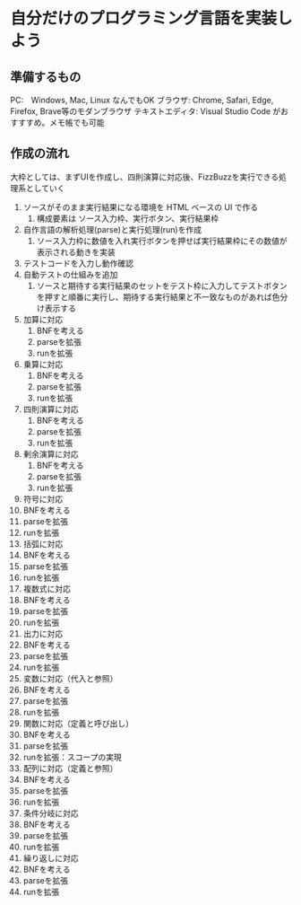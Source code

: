 # 自分だけのプログラミング言語を実装しよう

## 準備するもの

PC:　Windows, Mac, Linux なんでもOK
ブラウザ: Chrome, Safari, Edge, Firefox, Brave等のモダンブラウザ
テキストエディタ: Visual Studio Code がおすすすめ。メモ帳でも可能

## 作成の流れ

大枠としては、まずUIを作成し、四則演算に対応後、FizzBuzzを実行できる処理系としていく

1. ソースがそのまま実行結果になる環境を HTML ベースの UI で作る
   1. 構成要素は ソース入力枠、実行ボタン、実行結果枠
2. 自作言語の解析処理(parse)と実行処理(run)を作成
   1. ソース入力枠に数値を入れ実行ボタンを押せば実行結果枠にその数値が表示される動きを実装
3. テストコードを入力し動作確認
4. 自動テストの仕組みを追加
   1. ソースと期待する実行結果のセットをテスト枠に入力してテストボタンを押すと順番に実行し、期待する実行結果と不一致なものがあれば色分け表示する
5. 加算に対応
   1. BNFを考える
   2. parseを拡張
   3. runを拡張
6. 乗算に対応
   1. BNFを考える
   2. parseを拡張
   3. runを拡張
7. 四則演算に対応
   1. BNFを考える
   2. parseを拡張
   3. runを拡張
8. 剰余演算に対応
   1. BNFを考える
   2. parseを拡張
   3. runを拡張
9.  符号に対応
   4. BNFを考える
   5. parseを拡張
   6. runを拡張
10. 括弧に対応
   7. BNFを考える
   8. parseを拡張
   9. runを拡張
11. 複数式に対応
   10. BNFを考える
   11. parseを拡張
   12. runを拡張
12. 出力に対応
   13. BNFを考える
   14. parseを拡張
   15. runを拡張
13. 変数に対応（代入と参照）
   16. BNFを考える
   17. parseを拡張
   18. runを拡張
14. 関数に対応（定義と呼び出し）
   19. BNFを考える
   20. parseを拡張
   21. runを拡張：スコープの実現
15. 配列に対応（定義と参照）
   22. BNFを考える
   23. parseを拡張
   24. runを拡張
16. 条件分岐に対応
   25. BNFを考える
   26. parseを拡張
   27. runを拡張
17. 繰り返しに対応
   28. BNFを考える
   29. parseを拡張
   30. runを拡張
